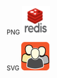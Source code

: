 # 
PNG
<img src="https://github.com/titan8c3/icons/blob/main/Redis-logo.png?raw=true" width=64 height=64>


SVG
<img src="https://raw.githubusercontent.com/titan8c3/icons/0aa620dfd6fd02a8d1948c33afac2ff4368d68fc/orange-flat-community2.svg" width=64 height=64>
